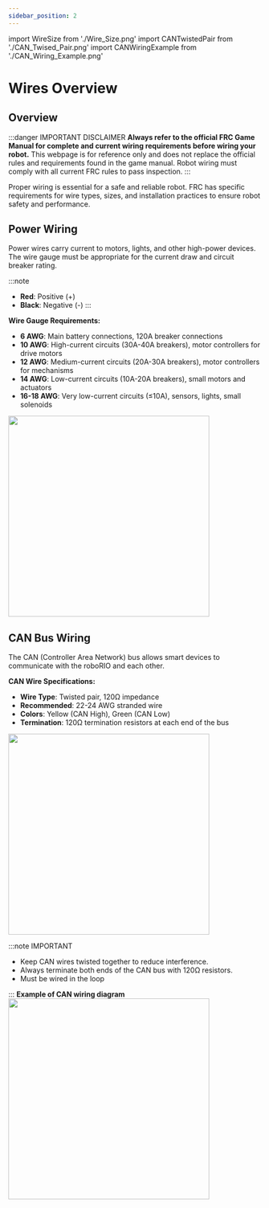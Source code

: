 ```yaml
---
sidebar_position: 2
---
```

import WireSize from './Wire_Size.png'
import CANTwistedPair from './CAN_Twised_Pair.png'
import CANWiringExample from './CAN_Wiring_Example.png'

# Wires Overview

## Overview

:::danger IMPORTANT DISCLAIMER
**Always refer to the official FRC Game Manual for complete and current wiring requirements before wiring your robot.** This webpage is for reference only and does not replace the official rules and requirements found in the game manual. Robot wiring must comply with all current FRC rules to pass inspection.
:::

Proper wiring is essential for a safe and reliable robot. FRC has specific requirements for wire types, sizes, and installation practices to ensure robot safety and performance.

## Power Wiring

Power wires carry current to motors, lights, and other high-power devices. The wire gauge must be appropriate for the current draw and circuit breaker rating.

:::note
- **Red**: Positive (+)
- **Black**: Negative (-)
:::

**Wire Gauge Requirements:**
- **6 AWG**: Main battery connections, 120A breaker connections
- **10 AWG**: High-current circuits (30A-40A breakers), motor controllers for drive motors
- **12 AWG**: Medium-current circuits (20A-30A breakers), motor controllers for mechanisms
- **14 AWG**: Low-current circuits (10A-20A breakers), small motors and actuators
- **16-18 AWG**: Very low-current circuits (≤10A), sensors, lights, small solenoids

<img src={WireSize} width="400"/>

## CAN Bus Wiring

The CAN (Controller Area Network) bus allows smart devices to communicate with the roboRIO and each other.

**CAN Wire Specifications:**
- **Wire Type**: Twisted pair, 120Ω impedance
- **Recommended**: 22-24 AWG stranded wire
- **Colors**: Yellow (CAN High), Green (CAN Low)
- **Termination**: 120Ω termination resistors at each end of the bus

<img src={CANTwistedPair} width="400"/>

:::note IMPORTANT

- Keep CAN wires twisted together to reduce interference.
- Always terminate both ends of the CAN bus with 120Ω resistors.
- Must be wired in the loop

:::
**Example of CAN wiring diagram**  
<img src={CANWiringExample} width="400"/>